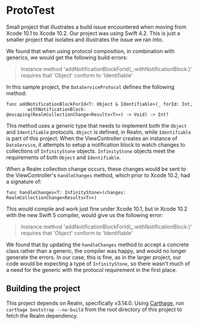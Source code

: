 # ProtoTest

Small project that illustrates a build issue encountered when moving from Xcode 10.1 to Xcode 10.2. Our project was using Swift 4.2. This is just a smaller project that isolates and illustrates the issue we ran into.

We found that when using protocol composition, in combination with generics, we would get the following build errors:

> Instance method 'addNotificationBlockForId(_:withNotificationBlock:)' requires that 'Object' conform to 'Identifiable'

In this sample project, the `DataServiceProtocol` defines the following method:

```
func addNotificationBlockForId<T: Object & Identifiable>(_ forId: Int,
		withNotificationBlock: @escaping(RealmCollectionChange<Results<T>>) -> Void) -> Int?
```

This method uses a generic type that needs to implement both the `Object` and `Identifiable` protocols. `Object` is defined, in Realm, while `Identifiable` is part of this project. When the ViewController creates an instance of `DataService`, it attempts to setup a notification block to watch changes to collections of `InfinityStone` objects. `InfinityStone` objects meet the requirements of both `Object` and `Identifiable`.

When a Realm collection change occurs, these changes would be sent to the ViewController's `handleChanges` method, which prior to Xcode 10.2, had a signature of:

```
func handleChanges<T: InfinityStone>(changes: RealmCollectionChange<Results<T>>)
```

This would compile and work just fine under Xcode 10.1, but in Xcode 10.2 with the new Swift 5 compiler, would give us the following error:

> Instance method 'addNotificationBlockForId(_:withNotificationBlock:)' requires that 'Object' conform to 'Identifiable'

We found that by updating the `handleChanges` method to accept a concrete class rather than a generic, the compiler was happy, and would no longer generate the errors. In our case, this is fine, as in the larger project, our code would be expecting a type of `InfinityStone`, so there wasn't much of a need for the generic with the protocol requirement in the first place.

## Building the project

This project depends on Realm, specifically v3.14.0. Using [Carthage](https://github.com/Carthage/Carthage), run `carthage bootstrap --no-build` from the root directory of this project to fetch the Realm dependency.